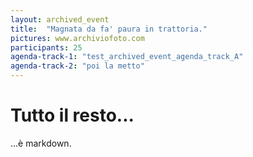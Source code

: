 ```yaml
---
layout: archived_event
title:  "Magnata da fa' paura in trattoria."
pictures: www.archiviofoto.com
participants: 25
agenda-track-1: "test_archived_event_agenda_track_A"
agenda-track-2: "poi la metto"
---
```


# Tutto il resto...
...è markdown.
